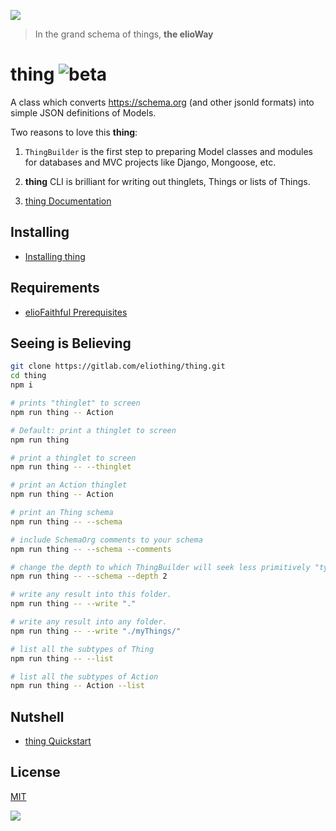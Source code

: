 ![](https://elioway.gitlab.io/eliothing/thing/elio-thing-Thing-logo.png)

> In the grand schema of things, **the elioWay**

# thing ![beta](https://elioway.gitlab.io/eliosin/icon/devops/beta/favicon.ico "beta")

A class which converts <https://schema.org> (and other jsonld formats) into
simple JSON definitions of Models.

Two reasons to love this **thing**:

1. `ThingBuilder` is the first step to preparing Model classes and modules for
   databases and MVC projects like Django, Mongoose, etc.

2. **thing** CLI is brilliant for writing out thinglets, Things or lists of
   Things.

3. [thing Documentation](https://elioway.gitlab.io/eliothing/thing/)

## Installing

- [Installing thing](https://elioway.gitlab.io/eliothing/thing/installing.html)

## Requirements

- [elioFaithful Prerequisites](https://elioway.gitlab.io/eliothing/installing.html)

## Seeing is Believing

```bash
git clone https://gitlab.com/eliothing/thing.git
cd thing
npm i

# prints "thinglet" to screen
npm run thing -- Action

# Default: print a thinglet to screen
npm run thing

# print a thinglet to screen
npm run thing -- --thinglet

# print an Action thinglet
npm run thing -- Action

# print an Thing schema
npm run thing -- --schema

# include SchemaOrg comments to your schema
npm run thing -- --schema --comments

# change the depth to which ThingBuilder will seek less primitively "typed" properties and relationships.
npm run thing -- --schema --depth 2

# write any result into this folder.
npm run thing -- --write "."

# write any result into any folder.
npm run thing -- --write "./myThings/"

# list all the subtypes of Thing
npm run thing -- --list

# list all the subtypes of Action
npm run thing -- Action --list
```

## Nutshell

- [thing Quickstart](https://elioway.gitlab.io/eliothing/thing/quickstart.html)

## License

[MIT](license)

![](https://elioway.gitlab.io/eliothing/thing/apple-touch-icon.png)
